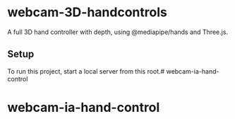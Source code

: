 # webcam-3D-handcontrols
A full 3D hand controller with depth, using @mediapipe/hands and Three.js.

## Setup
To run this project, start a local server from this root.# webcam-ia-hand-control
# webcam-ia-hand-control
